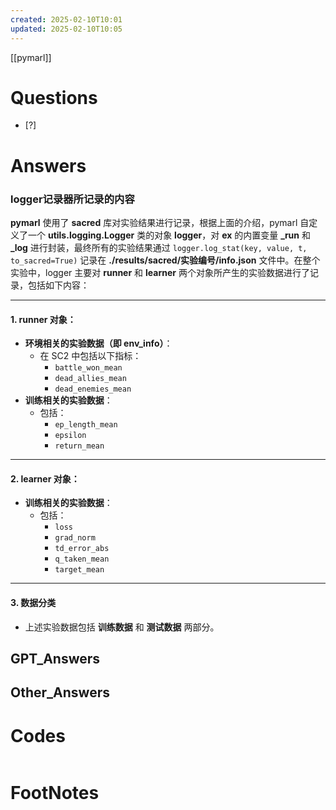 ```yaml
---
created: 2025-02-10T10:01
updated: 2025-02-10T10:05
---
```

[[pymarl]]
 
# Questions

- [?] 


# Answers
### logger记录器所记录的内容
**pymarl** 使用了 **sacred** 库对实验结果进行记录，根据上面的介绍，pymarl 自定义了一个 **utils.logging.Logger** 类的对象 **logger**，对 **ex** 的内置变量 **_run** 和 **_log**  进行封装，最终所有的实验结果通过  `logger.log_stat(key, value, t, to_sacred=True)` 记录在 **./results/sacred/实验编号/info.json** 文件中。在整个实验中，logger 主要对 **runner** 和 **learner** 两个对象所产生的实验数据进行了记录，包括如下内容：

---

#### 1. **runner 对象：**
   - **环境相关的实验数据（即 env_info）**：
     - 在 SC2 中包括以下指标：
       - `battle_won_mean`
       - `dead_allies_mean`
       - `dead_enemies_mean`
   - **训练相关的实验数据**：
     - 包括：
       - `ep_length_mean`
       - `epsilon`
       - `return_mean`

---

#### 2. **learner 对象：**
   - **训练相关的实验数据**：
     - 包括：
       - `loss`
       - `grad_norm`
       - `td_error_abs`
       - `q_taken_mean`
       - `target_mean`

---

#### 3. **数据分类**
   - 上述实验数据包括 **训练数据** 和 **测试数据** 两部分。


## GPT_Answers


## Other_Answers


# Codes

```python

```



# FootNotes